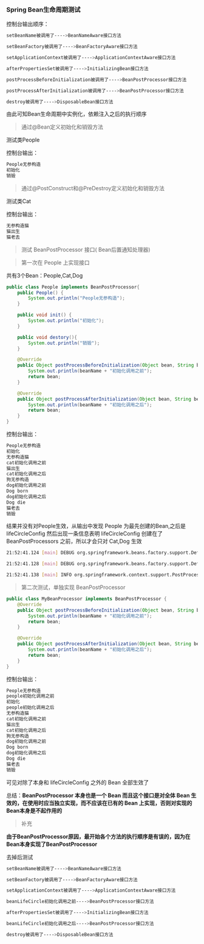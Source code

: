 ### Spring Bean生命周期测试
控制台输出顺序：
```bash
setBeanName被调用了---->BeanNameAware接口方法

setBeanFactory被调用了---->BeanFactoryAware接口方法

setApplicationContext被调用了---->ApplicationContextAware接口方法

afterPropertiesSet被调用了---->InitializingBean接口方法

postProcessBeforeInitialization被调用了---->BeanPostProcessor接口方法

postProcessAfterInitialization被调用了---->BeanPostProcessor接口方法

destroy被调用了---->DisposableBean接口方法
```
由此可知Bean生命周期中实例化，依赖注入之后的执行顺序

> 通过@Bean定义初始化和销毁方法

测试类People

控制台输出：
```bash
People无参构造
初始化
销毁
```
> 通过@PostConstruct和@PreDestroy定义初始化和销毁方法

测试类Cat

控制台输出：
```bash
无参构造猫
猫出生
猫老去
```

> 测试 BeanPostProcessor 接口( Bean后置通知处理器)

> 第一次在 People 上实现接口

共有3个Bean：People,Cat,Dog

```java
public class People implements BeanPostProcessor{
    public People() {
        System.out.println("People无参构造");
    }

    public void init() {
        System.out.println("初始化");
    }

    public void destory(){
        System.out.println("销毁");
    }

    @Override
    public Object postProcessBeforeInitialization(Object bean, String beanName) throws BeansException {
        System.out.println(beanName + "初始化调用之前");
        return bean;
    }

    @Override
    public Object postProcessAfterInitialization(Object bean, String beanName) throws BeansException {
        System.out.println(beanName + "初始化调用之后");
        return bean;
    }
}
```
控制台输出：
```bash
People无参构造
初始化
无参构造猫
cat初始化调用之前
猫出生
cat初始化调用之后
狗无参构造
dog初始化调用之前
Dog born
dog初始化调用之后
Dog die
猫老去
销毁
```
结果并没有对People生效，从输出中发现 People 为最先创建的Bean,之后是 lifeCircleConfig 然后出现一条信息表明 lifeCircleConfig 创建在了 BeanPostProcessors 之前，所以才会只对 Cat,Dog 生效
```bash
21:52:41.124 [main] DEBUG org.springframework.beans.factory.support.DefaultListableBeanFactory - Creating shared instance of singleton bean 'people'

21:52:41.128 [main] DEBUG org.springframework.beans.factory.support.DefaultListableBeanFactory - Creating shared instance of singleton bean 'lifeCircleConfig'

21:52:41.138 [main] INFO org.springframework.context.support.PostProcessorRegistrationDelegate$BeanPostProcessorChecker - Bean 'lifeCircleConfig' of type [beanlifecircle.config.LifeCircleConfig$$EnhancerBySpringCGLIB$$a3479ebb] is not eligible for getting processed by all BeanPostProcessors (for example: not eligible for auto-proxying)
```

> 第二次测试，单独实现 BeanPostProcessor
```java
public class MyBeanProcessor implements BeanPostProcessor {
    @Override
    public Object postProcessBeforeInitialization(Object bean, String beanName) throws BeansException {
        System.out.println(beanName + "初始化调用之前");
        return bean;
    }

    @Override
    public Object postProcessAfterInitialization(Object bean, String beanName) throws BeansException {
        System.out.println(beanName + "初始化调用之后");
        return bean;
    }
}
```
控制台输出：
```bash
People无参构造
people初始化调用之前
初始化
people初始化调用之后
无参构造猫
cat初始化调用之前
猫出生
cat初始化调用之后
狗无参构造
dog初始化调用之前
Dog born
dog初始化调用之后
Dog die
猫老去
销毁
```
可见对除了本身和 lifeCircleConfig 之外的 Bean 全部生效了

总结：**BeanPostProcessor 本身也是一个 Bean 而且这个接口是对全体 Bean 生效的，在使用时应当独立实现，而不应该在已有的 Bean 上实现，否则对实现的Bean本身是不起作用的**

> 补充

**由于BeanPostProcessor原因，最开始各个方法的执行顺序是有误的，因为在Bean本身实现了BeanPostProcessor**

去掉后测试
```bash
setBeanName被调用了---->BeanNameAware接口方法

setBeanFactory被调用了---->BeanFactoryAware接口方法

setApplicationContext被调用了---->ApplicationContextAware接口方法

beanLifeCircle初始化调用之前---->BeanPostProcessor接口方法

afterPropertiesSet被调用了---->InitializingBean接口方法

beanLifeCircle初始化调用之后---->BeanPostProcessor接口方法

destroy被调用了---->DisposableBean接口方法
```